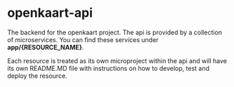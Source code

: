 # openkaart-api

The backend for the openkaart project. The api is provided by a collection of microservices. You can find these services under **app/{RESOURCE_NAME}**.

Each resource is treated as its own microproject within the api and will have its own README.MD file with instructions on how to develop, test and deploy the resource.
